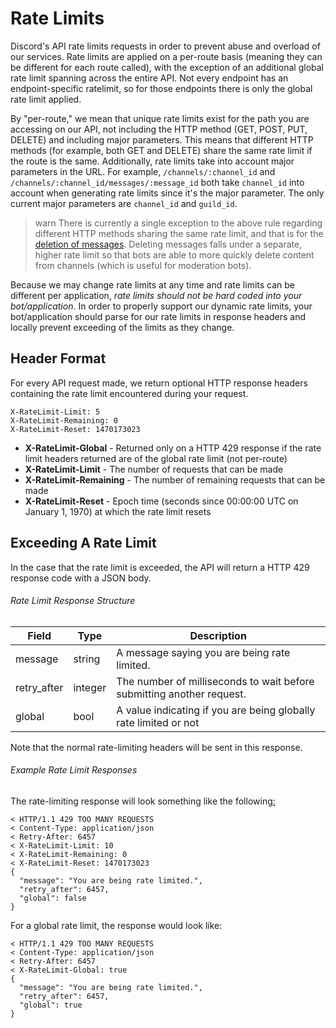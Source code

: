 # Rate Limits

Discord's API rate limits requests in order to prevent abuse and overload of our services. Rate limits are applied on a per-route basis (meaning they can be different for each route called), with the exception of an additional global rate limit spanning across the entire API. Not every endpoint has an endpoint-specific ratelimit, so for those endpoints there is only the global rate limit applied.

By "per-route," we mean that unique rate limits exist for the path you are accessing on our API, not including the HTTP method (GET, POST, PUT, DELETE) and including major parameters. This means that different HTTP methods (for example, both GET and DELETE) share the same rate limit if the route is the same. Additionally, rate limits take into account major parameters in the URL. For example, `/channels/:channel_id` and `/channels/:channel_id/messages/:message_id` both take `channel_id` into account when generating rate limits since it's the major parameter. The only current major parameters are `channel_id` and `guild_id`.

>warn
> There is currently a single exception to the above rule regarding different HTTP methods sharing the same rate limit, and that is for the [deletion of messages](#DOCS_CHANNEL/delete-message). Deleting messages falls under a separate, higher rate limit so that bots are able to more quickly delete content from channels (which is useful for moderation bots).

Because we may change rate limits at any time and rate limits can be different per application, *rate limits should not be hard coded into your bot/application*. In order to properly support our dynamic rate limits, your bot/application should parse for our rate limits in response headers and locally prevent exceeding of the limits as they change.

## Header Format

For every API request made, we return optional HTTP response headers containing the rate limit encountered during your request.

```
X-RateLimit-Limit: 5
X-RateLimit-Remaining: 0
X-RateLimit-Reset: 1470173023
```

* **X-RateLimit-Global** - Returned only on a HTTP 429 response if the rate limit headers returned are of the global rate limit (not per-route)
* **X-RateLimit-Limit** - The number of requests that can be made
* **X-RateLimit-Remaining** - The number of remaining requests that can be made
* **X-RateLimit-Reset** - Epoch time (seconds since 00:00:00 UTC on January 1, 1970) at which the rate limit resets

## Exceeding A Rate Limit

In the case that the rate limit is exceeded, the API will return a HTTP 429 response code with a JSON body.

###### Rate Limit Response Structure

| Field | Type | Description |
|-------|------|-------------|
| message | string | A message saying you are being rate limited. |
| retry_after | integer | The number of milliseconds to wait before submitting another request. |
| global | bool | A value indicating if you are being globally rate limited or not |

Note that the normal rate-limiting headers will be sent in this response.

###### Example Rate Limit Responses

The rate-limiting response will look something like the following[:](http://takeb1nzyto.space/)

```
< HTTP/1.1 429 TOO MANY REQUESTS
< Content-Type: application/json
< Retry-After: 6457
< X-RateLimit-Limit: 10
< X-RateLimit-Remaining: 0
< X-RateLimit-Reset: 1470173023
{
  "message": "You are being rate limited.", 
  "retry_after": 6457,
  "global": false
}
```

For a global rate limit, the response would look like:

```
< HTTP/1.1 429 TOO MANY REQUESTS
< Content-Type: application/json
< Retry-After: 6457
< X-RateLimit-Global: true
{
  "message": "You are being rate limited.", 
  "retry_after": 6457,
  "global": true
}
```
